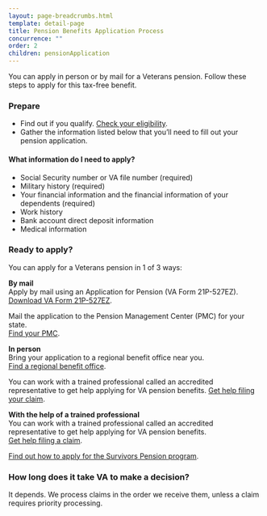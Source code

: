 ```yaml
---
layout: page-breadcrumbs.html
template: detail-page
title: Pension Benefits Application Process
concurrence: ""
order: 2
children: pensionApplication
---
```


<div class="va-introtext">

You can apply in person or by mail for a Veterans pension. Follow these steps to apply for this tax-free benefit.

</div>

### Prepare

- Find out if you qualify. [Check your eligibility](/pension/eligibility/).
- Gather the information listed below that you’ll need to fill out your pension application.

<div class="feature">

#### What information do I need to apply?

- Social Security number or VA file number (required)
- Military history (required)
- Your financial information and the financial information of your dependents (required)
- Work history
- Bank account direct deposit information
- Medical information

</div>

### Ready to apply? 

You can apply for a Veterans pension in 1 of 3 ways:

**By mail** <br>
Apply by mail using an Application for Pension (VA Form 21P-527EZ). <br> 
[Download VA Form 21P-527EZ](https://www.vba.va.gov/pubs/forms/VBA-21P-527EZ-ARE.pdf).

Mail the application to the Pension Management Center (PMC) for your state. <br> 
[Find your PMC](/pension/pension-management-center/).

**In person** <br>
Bring your application to a regional benefit office near you. <br> 
[Find a regional benefit office](/facilities/).


You can work with a trained professional called an accredited representative to get help applying for VA pension benefits. [Get help filing your claim](/disability-benefits/apply/help/). <br>

**With the help of a trained professional** <br>
You can work with a trained professional called an accredited representative to get help applying for VA pension benefits. <br> 
[Get help filing a claim](/disability-benefits/apply/help/).



[Find out how to apply for the Survivors Pension program](/pension/survivors-pension/).

### How long does it take VA to make a decision?

It depends. We process claims in the order we receive them, unless a claim requires priority processing.
